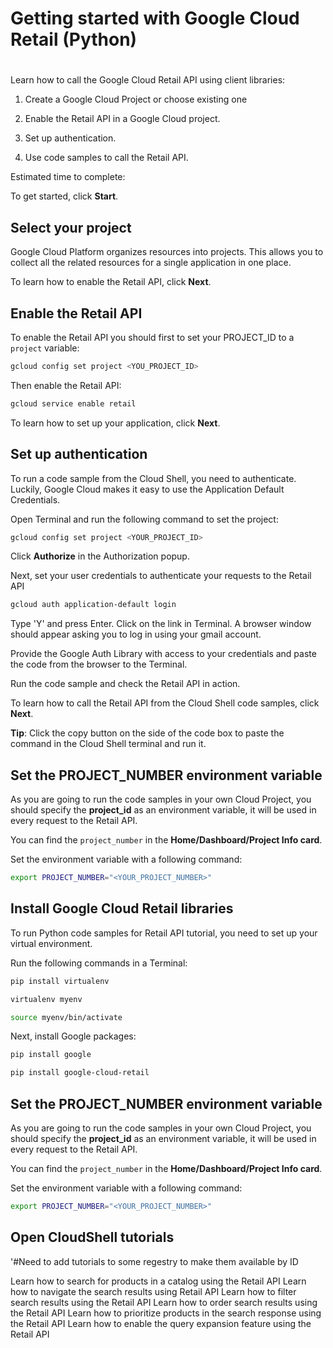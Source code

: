 # Getting started with Google Cloud Retail (Python)

<walkthrough-disable-features toc></walkthrough-disable-features>

#

Learn how to call the Google Cloud Retail API using client libraries:

1.  Create a Google Cloud Project or choose existing one

2.  Enable the Retail API in a Google Cloud project.

3.  Set up authentication.

3.  Use code samples to call the Retail API.

Estimated time to complete:
<walkthrough-tutorial-duration duration="5"></walkthrough-tutorial-duration>

To get started, click **Start**.

## Select your project

Google Cloud Platform organizes resources into projects. This allows you to
collect all the related resources for a single application in one place.

<walkthrough-project-setup billing="true"></walkthrough-project-setup>

To learn how to enable the Retail API, click **Next**.

## Enable the Retail API

To enable the Retail API you should first to set your PROJECT_ID to a ```project``` variable:
```bash
gcloud config set project <YOU_PROJECT_ID>
```
Then enable the Retail API:
```bash
gcloud service enable retail
```

To learn how to set up your application, click **Next**.


## Set up authentication

To run a code sample from the Cloud Shell, you need to authenticate. Luckily, Google Cloud makes it easy to use the Application Default Credentials. 

Open Terminal and run the following command to set the project:
```bash
gcloud config set project <YOUR_PROJECT_ID>
```

Click **Authorize** in the Authorization popup.

Next, set your user credentials to authenticate your requests to the Retail API

```bash
gcloud auth application-default login
```

Type 'Y' and press Enter. Click on the link in Terminal. A browser window should appear asking you to log in using your gmail account.

Provide the Google Auth Library with access to your credentials and paste the code from the browser to the Terminal.

Run the code sample and check the Retail API in action.

To learn how to call the Retail API from the Cloud Shell code samples, click **Next**.

**Tip**: Click the copy button on the side of the code box to paste the command in the Cloud Shell terminal and run it.

## Set the PROJECT_NUMBER environment variable

As you are going to run the code samples in your own Cloud Project, you should specify the **project_id** as an environment variable, it will be used in every request to the Retail API.

You can find the ```project_number``` in the **Home/Dashboard/Project Info card**.

Set the environment variable with a following command:
```bash
export PROJECT_NUMBER="<YOUR_PROJECT_NUMBER>"
```

## Install Google Cloud Retail libraries

To run Python code samples for Retail API tutorial, you need to set up your virtual environment.

Run the following commands in a Terminal:
```bash
pip install virtualenv
```
```bash
virtualenv myenv
```
```bash
source myenv/bin/activate
```
Next, install Google packages:
```bash
pip install google
```
```bash
pip install google-cloud-retail
```

## Set the PROJECT_NUMBER environment variable

As you are going to run the code samples in your own Cloud Project, you should specify the **project_id** as an environment variable, it will be used in every request to the Retail API.

You can find the ```project_number``` in the **Home/Dashboard/Project Info card**.

Set the environment variable with a following command:
```bash
export PROJECT_NUMBER="<YOUR_PROJECT_NUMBER>"
```


## Open CloudShell tutorials

'#Need to add tutorials to some regestry to make them available by ID

<walkthrough-tutorial-card id="retail_api_querying_python_v2" title="Search simple query tutorial" keepPrevious=true>
Learn how to search for products in a catalog using the Retail API</walkthrough-tutorial-card>

<walkthrough-tutorial-card id="retail_api_pagination_python_v2" title="Search with pagination tutorial" keepPrevious=true>
Learn how to navigate the search results using Retail API</walkthrough-tutorial-card>

<walkthrough-tutorial-card id="retail_api_filtering_python_v2" title="Search with filtering tutorial" keepPrevious=true>
Learn how to filter search results using the Retail API</walkthrough-tutorial-card>

<walkthrough-tutorial-card id="retail_api_ordering_python_v2" title="Search with ordering tutorial" keepPrevious=true>
Learn how to order search results using the Retail API</walkthrough-tutorial-card>

<walkthrough-tutorial-card id="retail_api_boosting_python_v2" title="Search with boosting tutorial" keepPrevious=true>
Learn how to prioritize products in the search response using the Retail API</walkthrough-tutorial-card>

<walkthrough-tutorial-card id="retail_api_query_expansion_python_v2" title="Search with query expansion tutorial" keepPrevious=true>
Learn how to enable the query expansion feature using the Retail API</walkthrough-tutorial-card>